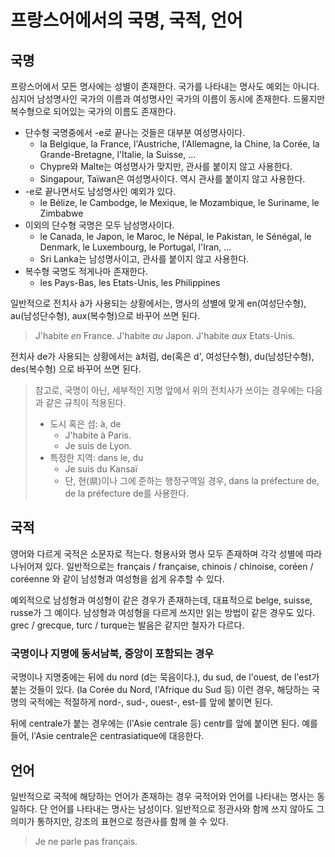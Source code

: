 <!---
title: "프랑스어에서의 국명, 국적, 언어"
language: Korean
category: French
--->

# 프랑스어에서의 국명, 국적, 언어

## 국명

프랑스어에서 모든 명사에는 성별이 존재한다.
국가를 나타내는 명사도 예외는 아니다. 심지어
남성명사인 국가의 이름과 여성명사인 국가의 이름이 동시에 존재한다.
드물지만 복수형으로 되어있는 국가의 이름도 존재한다.

- 단수형 국명중에서 -e로 끝나는 것들은 대부분 여성명사이다.
	* la Belgique, la France, l'Austriche, l'Allemagne, la Chine, la Corée,
	  la Grande-Bretagne, l'Italie, la Suisse, ...
	* Chypre와 Malte는 여성명사가 맞지만, 관사를 붙이지 않고 사용한다.
	* Singapour, Taïwan은 여성명사이다. 역시 관사를 붙이지 않고 사용한다.
- -e로 끝나면서도 남성명사인 예외가 있다.
	* le Bélize, le Cambodge, le Mexique, le Mozambique, le Suriname, le Zimbabwe
- 이외의 단수형 국명은 모두 남성명사이다.
	* le Canada, le Japon, le Maroc, le Népal, le Pakistan, le Sénégal,
	  le Denmark, le Luxembourg, le Portugal, l'Iran, ...
	* Sri Lanka는 남성명사이고, 관사를 붙이지 않고 사용한다.
- 복수형 국명도 적게나마 존재한다.
	* les Pays-Bas, les Etats-Unis, les Philippines

일반적으로 전치사 à가 사용되는 상황에서는, 명사의 성별에 맞게
en(여성단수형), au(남성단수형), aux(복수형)으로 바꾸어 쓰면 된다.

> J'habite *en* France.
> J'habite *au* Japon.
> J'habite *aux* Etats-Unis.

전치사 de가 사용되는 상황에서는 à처럼, de(혹은 d', 여성단수형), du(남성단수형), des(복수형)
으로 바꾸어 쓰면 된다.

> 참고로, 국명이 아닌, 세부적인 지명 앞에서 위의 전치사가 쓰이는 경우에는 다음과 같은 규칙이 적용된다.
> 
> - 도시 혹은 섬: à, de
> 	* J'habite à Paris.
> 	* Je suis de Lyon.
> - 특정한 지역: dans le, du
> 	* Je suis du Kansaï
> 	* 단, 현(県)이나 그에 준하는 행정구역일 경우, dans la préfecture de, de la préfecture de를 사용한다.

## 국적

영어와 다르게 국적은 소문자로 적는다. 형용사와 명사 모두 존재하며 각각 성별에 따라 나뉘어져 있다.
일반적으로는 français / française, chinois / chinoise, coréen / coréenne 와 같이
남성형과 여성형을 쉽게 유추할 수 있다.

예외적으로 남성형과 여성형이 같은 경우가 존재하는데, 대표적으로 belge, suisse, russe가 그 예이다.
남성형과 여성형을 다르게 쓰지만 읽는 방법이 같은 경우도 있다. grec / grecque, turc / turque는
발음은 같지만 철자가 다르다.

### 국명이나 지명에 동서남북, 중앙이 포함되는 경우

국명이나 지명중에는 뒤에 du nord (d는 묵음이다.), du sud, de l'ouest, de l'est가 붙는 것들이 있다.
(la Corée du Nord, l'Afrique du Sud 등) 이런 경우, 해당하는 국명의 국적에는
적절하게 nord-, sud-, ouest-, est-를 앞에 붙이면 된다.

뒤에 centrale가 붙는 경우에는 (l'Asie centrale 등) centr를 앞에 붙이면 된다.
예를 들어, l'Asie centrale은 centrasiatique에 대응한다.

## 언어

일반적으로 국적에 해당하는 언어가 존재하는 경우 국적어와 언어를 나타내는 명사는
동일하다. 단 언어를 나타내는 명사는 남성이다. 일반적으로 정관사와 함께 쓰지 않아도
그 의미가 통하지만, 강조의 표현으로 정관사를 함께 쓸 수 있다.

> Je ne parle pas français.

